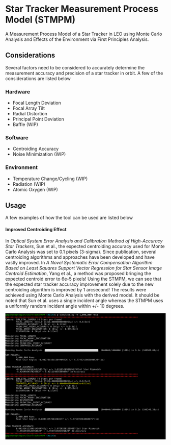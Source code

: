 # Star Tracker Measurement Process Model (STMPM)
A Measurement Process Model of a Star Tracker in LEO using Monte Carlo Analysis and Effects of the Environment via First Principles Analysis.

## Considerations
Several factors need to be considered to accurately determine the measurement accuracy and precision of a star tracker in orbit. A few of the considerations are listed below

### Hardware
- Focal Length Deviation
- Focal Array Tilt
- Radial Distortion
- Principal Point Deviation
- Baffle (WIP)

### Software
- Centroiding Accuracy
- Noise Minimization (WIP)

### Environment
- Temperature Change/Cycling (WIP)
- Radiation  (WIP)
- Atomic Oxygen (WIP)

## Usage
A few examples of how the tool can be used are listed below

#### **Improved Centroiding Effect**
In *Optical System Error Analysis and Calibration Method of High-Accuracy Star Trackers*, Sun et al., the expected centroiding accuracy used for Monte Carlo Analysis was set to 0.1 pixels (3-sigma). Since publication, several centroiding algorithms and approaches have been developed and have vastly improved. In *A Novel Systematic Error Compensation Algorithm Based on Least Squares Support Vector Regression for Star Sensor Image Centroid Estimation*, Yang et al., a method was proposed bringing the expected centroid error to 6e-5 pixels! Using the STMPM, we can see that the expected star tracker accuracy improvement solely due to the new centroiding algorithm is improved by 1 arcsecond! The results were achieved using Monte Carlo Analysis with the derived model. It should be noted that Sun et al. uses a single incident angle whereas the STMPM uses a uniformly random incident angle within +/- 10 degrees.

![SuperCentroid](media/inAction/improvedCentroidAnalysis.png)

